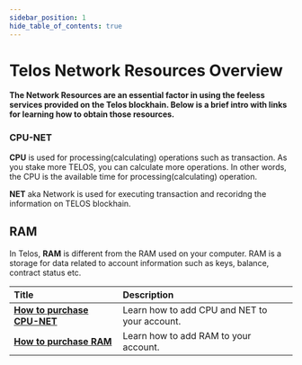 ```yaml
---
sidebar_position: 1
hide_table_of_contents: true
---
```


# Telos Network Resources Overview

__The Network Resources are an essential factor in using the feeless services provided on the Telos blockhain. Below is a brief intro with links for learning how to obtain those resources.__


### CPU-NET
**CPU** is used for processing(calculating) operations such as transaction. As you stake more TELOS, you can calculate more operations. In other words, the CPU is the available time for processing(calculating) operation.

**NET** aka Network is used for executing transaction and recoridng the information on TELOS blockhain. 
## RAM
In Telos, **RAM** is different from the RAM used on your computer. RAM is a storage for data related to account information such as keys, balance, contract status etc.



| Title | Description |
| :--- | :--- |
| [**How to purchase CPU-NET**](./cpu-net.md) | Learn how to add CPU and NET to your account. |
| [**How to purchase RAM**](./ram.md) | Learn how to add RAM to your account. |